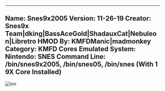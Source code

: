 -----------------------
Name: Snes9x2005
Version: 11-26-19
Creator: Snes9x Team|dking|BassAceGold|ShadauxCat|Nebuleon|Libretro
HMOD By: KMFDManic|madmonkey
Category: KMFD Cores
Emulated System: Nintendo: SNES
Command Line: /bin/snes9x2005, /bin/snes05, /bin/snes (With 1 9X Core Installed)
-----------------------
![km](https://i.imgur.com/o3VTRRA.png)
